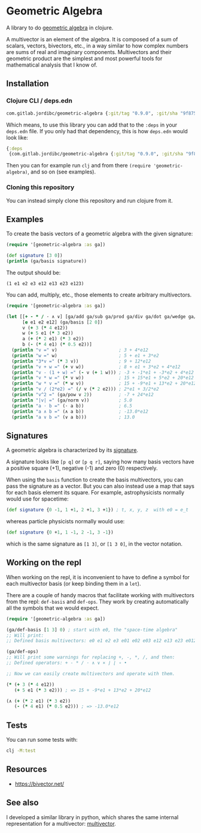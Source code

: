 # Geometric Algebra

A library to do [geometric
algebra](https://en.wikipedia.org/wiki/Geometric_algebra) in clojure.

A multivector is an element of the algebra. It is composed of a sum of
scalars, vectors, bivectors, etc., in a way similar to how complex
numbers are sums of real and imaginary components. Multivectors and
their geometric product are the simplest and most powerful tools for
mathematical analysis that I know of.


## Installation

### Clojure CLI / deps.edn

```clojure
com.gitlab.jordibc/geometric-algebra {:git/tag "0.9.0", :git/sha "9f8754"}
```

Which means, to use this library you can add that to the `:deps` in
your `deps.edn` file. If you only had that dependency, this is how
`deps.edn` would look like:

```clojure
{:deps
 {com.gitlab.jordibc/geometric-algebra {:git/tag "0.9.0", :git/sha "9f8754"}}}
```

Then you can for example run `clj` and from there `(require
'geometric-algebra)`, and so on (see examples).


### Cloning this repository

You can instead simply clone this repository and run clojure from it.


## Examples

To create the basis vectors of a geometric algebra with the given signature:

```clojure
(require '[geometric-algebra :as ga])

(def signature [3 0])
(println (ga/basis signature))
```

The output should be:

```
(1 e1 e2 e3 e12 e13 e23 e123)
```

You can add, multiply, etc., those elements to create arbitrary
multivectors.

```clojure
(require '[geometric-algebra :as ga])

(let [[+ - * / · ∧ ∨] [ga/add ga/sub ga/prod ga/div ga/dot ga/wedge ga/antiwedge]
      [e e1 e2 e12] (ga/basis [2 0])
      v (+ 3 (* 4 e12))
      w (+ 5 e1 (* 3 e2))
      a (+ (* 2 e1) (* 3 e2))
      b (- (* 4 e1) (* 0.5 e2))]
  (println "v =" v)                       ; 3 + 4*e12
  (println "w =" w)                       ; 5 + e1 + 3*e2
  (println "3*v =" (* 3 v))               ; 9 + 12*e12
  (println "v + w =" (+ v w))             ; 8 + e1 + 3*e2 + 4*e12
  (println "v - (1 + w) =" (- v (+ 1 w))) ; -3 + -1*e1 + -3*e2 + 4*e12
  (println "v * w =" (* v w))             ; 15 + 15*e1 + 5*e2 + 20*e12
  (println "w * v =" (* w v))             ; 15 + -9*e1 + 13*e2 + 20*e12
  (println "v / (2*e2) =" (/ v (* 2 e2))) ; 2*e1 + 3/2*e2
  (println "v^2 =" (ga/pow v 2))          ; -7 + 24*e12
  (println "|v| =" (ga/norm v))           ; 5.0
  (println "a · b =" (· a b))             ; 6.5
  (println "a ∧ b =" (∧ a b))             ; -13.0*e12
  (println "a ∨ b =" (∨ a b)))            ; 13.0
```


## Signatures

A geometric algebra is characterized by its
[signature](https://en.wikipedia.org/wiki/Metric_signature).

A signature looks like `[p q]` or `[p q r]`, saying how many basis
vectors have a positive square (+1), negative (-1) and zero (0)
respectively.

When using the `basis` function to create the basis multivectors, you
can pass the signature as a vector. But you can also instead use a map
that says for each basis element its square. For example,
astrophysicists normally would use for spacetime:

```clojure
(def signature {0 -1, 1 +1, 2 +1, 3 +1}) ; t, x, y, z  with e0 = e_t
```

whereas particle physicists normally would use:

```clojure
(def signature {0 +1, 1 -1, 2 -1, 3 -1})
```

which is the same signature as `[1 3]`, or `[1 3 0]`, in the vector
notation.


## Working on the repl

When working on the repl, it is inconvenient to have to define a
symbol for each multivector basis (or keep binding them in a `let`).

There are a couple of handy macros that facilitate working with
multivectors from the repl: `def-basis` and `def-ops`. They work by
creating automatically all the symbols that we would expect.

```clojure
(require '[geometric-algebra :as ga])

(ga/def-basis [1 3] 0) ; start with e0, the "space-time algebra"
;; Will print:
;; Defined basis multivectors: e0 e1 e2 e3 e01 e02 e03 e12 e13 e23 e012 e013 e023 e123 e0123

(ga/def-ops)
;; Will print some warnings for replacing +, -, *, /, and then:
;; Defined operators: + - * / · ∧ ∨ × ⌋ ⌊ ∘ •

;; Now we can easily create multivectors and operate with them.

(* (+ 3 (* 4 e12))
   (+ 5 e1 (* 3 e2))) ; => 15 + -9*e1 + 13*e2 + 20*e12

(∧ (+ (* 2 e1) (* 3 e2))
   (- (* 4 e1) (* 0.5 e2))) ; => -13.0*e12
```


## Tests

You can run some tests with:

```sh
clj -M:test
```


## Resources

* https://bivector.net/


## See also

I developed a similar library in python, which shares the same
internal representation for a multivector:
[multivector](https://gitlab.com/jordibc/multivector).

